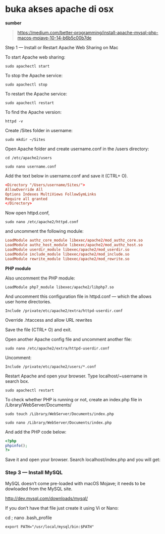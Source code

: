 # buka akses apache di osx

__sumber__

> https://medium.com/better-programming/install-apache-mysql-php-macos-mojave-10-14-b6b5c00b7de

Step 1 — Install or Restart Apache Web Sharing on Mac

To start Apache web sharing:

`sudo apachectl start`

To stop the Apache service:

`sudo apachectl stop`

To restart the Apache service:

`sudo apachectl restart`

To find the Apache version:

`httpd -v`

Create /Sites folder in username:

`sudo mkdir ~/Sites`

Open Apache folder and create username.conf in the /users directory:

`cd /etc/apache2/users`

`sudo nano username.conf`

Add the text below in username.conf and save it (CTRL+ O).

```conf
<Directory "/Users/username/Sites/">
AllowOverride All
Options Indexes MultiViews FollowSymLinks
Require all granted
</Directory>
```

Now open httpd.conf,

`sudo nano /etc/apache2/httpd.conf`

and uncomment the following module:

```conf
LoadModule authz_core_module libexec/apache2/mod_authz_core.so
LoadModule authz_host_module libexec/apache2/mod_authz_host.so
LoadModule userdir_module libexec/apache2/mod_userdir.so
LoadModule include_module libexec/apache2/mod_include.so
LoadModule rewrite_module libexec/apache2/mod_rewrite.so
```
__PHP module__

Also uncomment the PHP module:

`LoadModule php7_module libexec/apache2/libphp7.so`

And uncomment this configuration file in httpd.conf — which the allows user home directories.

`Include /private/etc/apache2/extra/httpd-userdir.conf`

Override .htaccess and allow URL rewrites

Save the file (CTRL+ O) and exit.

Open another Apache config file and uncomment another file:

`sudo nano /etc/apache2/extra/httpd-userdir.conf`

Uncomment:

`Include /private/etc/apache2/users/*.conf`

Restart Apache and open your browser. Type localhost/~username in search box.

`sudo apachectl restart`


To check whether PHP is running or not, create an index.php file in /Library/WebServer/Documents/

`sudo touch /Library/WebServer/Documents/index.php`

`sudo nano /Library/WebServer/Documents/index.php`

And add the PHP code below:

```php
<?php 
phpinfo(); 
?>
```

Save it and open your browser. Search localhost/index.php and you will get:

### Step 3 — Install MySQL
MySQL doesn’t come pre-loaded with macOS Mojave; it needs to be dowloaded from the MySQL site.

http://dev.mysql.com/downloads/mysql/

If you don’t have that file just create it using Vi or Nano:

cd ; nano .bash_profile

`export PATH="/usr/local/mysql/bin:$PATH"`
